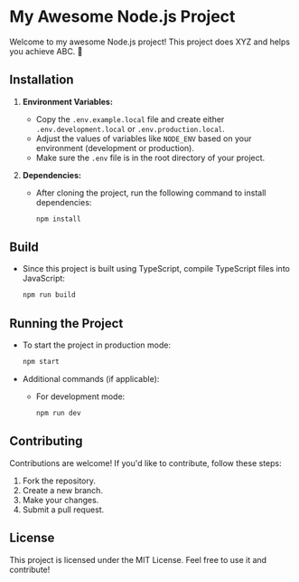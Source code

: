 # My Awesome Node.js Project

Welcome to my awesome Node.js project! This project does XYZ and helps you achieve ABC. 🚀

## Installation

1. **Environment Variables:**
    - Copy the `.env.example.local` file and create either `.env.development.local` or `.env.production.local`.
    - Adjust the values of variables like `NODE_ENV` based on your environment (development or production).
    - Make sure the `.env` file is in the root directory of your project.

2. **Dependencies:**
    - After cloning the project, run the following command to install dependencies:
        ```bash
        npm install
        ```

## Build

- Since this project is built using TypeScript, compile TypeScript files into JavaScript:
    ```bash
    npm run build
    ```

## Running the Project

- To start the project in production mode:
    ```bash
    npm start
    ```

- Additional commands (if applicable):
    - For development mode:
        ```bash
        npm run dev
        ```


## Contributing

Contributions are welcome! If you'd like to contribute, follow these steps:
1. Fork the repository.
2. Create a new branch.
3. Make your changes.
4. Submit a pull request.

## License

This project is licensed under the MIT License. Feel free to use it and contribute!

